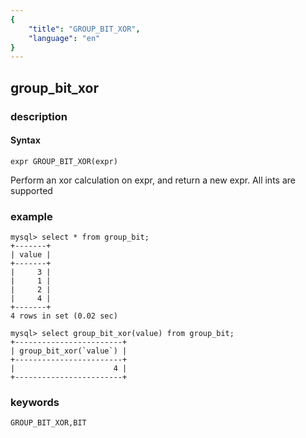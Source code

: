 ```yaml
---
{
    "title": "GROUP_BIT_XOR",
    "language": "en"
}
---
```


<!-- 
Licensed to the Apache Software Foundation (ASF) under one
or more contributor license agreements.  See the NOTICE file
distributed with this work for additional information
regarding copyright ownership.  The ASF licenses this file
to you under the Apache License, Version 2.0 (the
"License"); you may not use this file except in compliance
with the License.  You may obtain a copy of the License at

  http://www.apache.org/licenses/LICENSE-2.0

Unless required by applicable law or agreed to in writing,
software distributed under the License is distributed on an
"AS IS" BASIS, WITHOUT WARRANTIES OR CONDITIONS OF ANY
KIND, either express or implied.  See the License for the
specific language governing permissions and limitations
under the License.
-->

## group_bit_xor
### description
#### Syntax

`expr GROUP_BIT_XOR(expr)`

Perform an xor calculation on expr, and return a new expr.
All ints are supported

### example

```
mysql> select * from group_bit;
+-------+
| value |
+-------+
|     3 |
|     1 |
|     2 |
|     4 |
+-------+
4 rows in set (0.02 sec)

mysql> select group_bit_xor(value) from group_bit;
+------------------------+
| group_bit_xor(`value`) |
+------------------------+
|                      4 |
+------------------------+
```

### keywords

    GROUP_BIT_XOR,BIT
